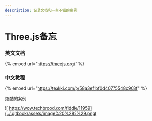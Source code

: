 ```yaml
---
description: 记录文档和一些不错的案例
---
```


# Three.js备忘

### 英文文档

{% embed url="https://threejs.org/" %}

### 中文教程

{% embed url="https://teakki.com/p/58a3ef1bf0d40775548c908f" %}

炫酷的案例

![ &#x200B;https://wow.techbrood.com/fiddle/11959](../.gitbook/assets/image%20%282%29.png)





